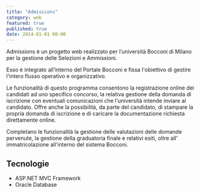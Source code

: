 ```yaml
---
title: "Admissions"
category: web
featured: true
published: true
date: 2014-01-01 00:00
---
```

Admissions è un progetto web realizzato per l’università Bocconi di Milano per la gestione delle Selezioni e Ammissioni.

Esso è integrato all’interno del Portale Bocconi e fissa l'obiettivo di gestire l'intero flusso operativo e organizzativo.

Le funzionalità di questo programma consentono la registrazione online dei candidati ad uno specifico concorso, la relativa gestione della domanda di iscrizione con eventuali comunicazioni che l'università intende inviare al candidato. Offre anche la possibilità, da parte del candidato, di stampare la propria domanda di iscrizione e di caricare la documentazione richiesta direttamente online.

Completano le funzionalità la gestione delle valutazioni delle domande pervenute, la gestione della graduatoria finale e relativi esiti, oltre all’ immatricolazione all'interno del sistema Bocconi.

## Tecnologie

- ASP.NET MVC Framework
- Oracle Database
